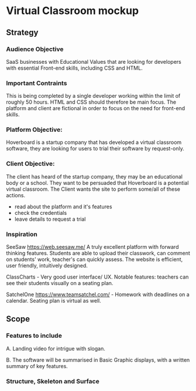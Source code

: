 # Virtual Classroom mockup
## Strategy 
### Audience Objective
SaaS businesses with Educational Values that are looking for developers with essential Front-end skills, including CSS and HTML.

### Important Contraints
This is being completed by a single developer working within the limit of roughly 50 hours. HTML and CSS should therefore be main focus. The platform and client are fictional in order to focus on the need for front-end skills.

### Platform Objective: 
Hoverboard is a startup company that has developed a virtual classroom software, they are looking for users to trial their software by request-only. 

### Client Objective: 
The client has heard of the startup company, they may be an educational body or a school. They want to be persuaded that Hoverboard is a potential virtual classroom. The Client wants the site to perform some/all of these actions.
- read about the platform and it's features
- check the credentials
- leave details to request a trial

### Inspiration
SeeSaw https://web.seesaw.me/ A truly excellent platform with forward thinking features. Students are able to upload their classwork, can comment on students' work, teacher's can quickly assess. The website is efficient, user friendly, intuitively designed.

ClassCharts - Very good user interface/ UX. Notable features: teachers can see their students visually on a seating plan.

SatchelOne https://www.teamsatchel.com/ - Homework with deadlines on a calendar. Seating plan is virtual as well.

## Scope
### Features to include
A. Landing video for intrigue with slogan.

B. The software will be summarised in Basic Graphic displays, with a written summary of key features.

### Structure, Skeleton and Surface
